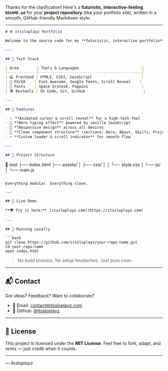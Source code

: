 Thanks for the clarification! Here's a **futuristic, interactive-feeling `README.md`** for your **project repository** (like your portfolio site), written in a smooth, GitHub-friendly Markdown style:

---

```markdown
# 🌐 itssloplayz Portfolio

Welcome to the source code for my **futuristic, interactive portfolio** — a digital identity that merges creative design with code precision. Built to impress. Coded to scale. Designed to feel alive.

---

## 🧠 Tech Stack

| Area        | Tools & Languages                            |
|-------------|----------------------------------------------|
| 💻 Frontend | HTML5, CSS3, JavaScript                      |
| 🧪 FX/UX    | Font Awesome, Google Fonts, Scroll Reveal    |
| 🎨 Fonts    | Space Grotesk, Poppins                        |
| 🛠 Devtools | VS Code, Git, GitHub                          |

---

## 🧭 Features

- ✨ **Animated cursor & scroll reveal** for a high-tech feel
- 🚀 **Hero typing effect** powered by vanilla JavaScript
- 📱 **Responsive design** across all devices
- 🧊 **Clean component structure** (sections: Hero, About, Skills, Projects, Contact)
- ⚡ **Custom loader & scroll indicator** for smooth flow

---

## 🔩 Project Structure

```

📁 root
├── index.html
├── assets/
│   ├── css/
│   │   └── style.css
│   └── js/
│       └── main.js

````

Everything modular. Everything clean.

---

## 🧪 Live Demo

**🌍 Try it here:** [itssloplayz.com](https://itssloplayz.com)

---

## 🚧 Running Locally

```bash
git clone https://github.com/itssloplayz/your-repo-name.git
cd your-repo-name
open index.html
````

> No build process. No setup headaches. Just pure code.

---

## 📬 Contact

Got ideas? Feedback? Want to collaborate?

* 📧 Email: [contact@itssloplayz.com](mailto:contact@itssloplayz.com)
* 🐙 GitHub: [@itssloplayz](https://github.com/itssloplayz)

---

## 🧬 License

This project is licensed under the **MIT License**. Feel free to fork, adapt, and remix — just credit when it counts.

---


— *itssloplayz*

```


